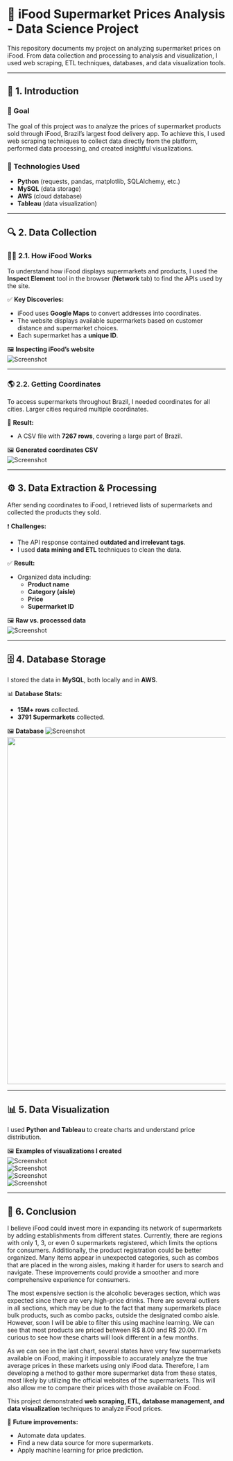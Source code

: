 # 🛒 iFood Supermarket Prices Analysis - Data Science Project  

This repository documents my project on analyzing supermarket prices on iFood. From data collection and processing to analysis and visualization, I used web scraping, ETL techniques, databases, and data visualization tools.  

---

## 📌 1. Introduction  

### 🎯 Goal  
The goal of this project was to analyze the prices of supermarket products sold through iFood, Brazil’s largest food delivery app. To achieve this, I used web scraping techniques to collect data directly from the platform, performed data processing, and created insightful visualizations.  

### 🚀 Technologies Used  
- **Python** (requests, pandas, matplotlib, SQLAlchemy, etc.)  
- **MySQL** (data storage)  
- **AWS** (cloud database)  
- **Tableau** (data visualization)  

---

## 🔍 2. Data Collection  

### 🕵️‍♂️ 2.1. How iFood Works  

To understand how iFood displays supermarkets and products, I used the **Inspect Element** tool in the browser (**Network** tab) to find the APIs used by the site.  

✅ **Key Discoveries:**  
- iFood uses **Google Maps** to convert addresses into coordinates.  
- The website displays available supermarkets based on customer distance and supermarket choices.  
- Each supermarket has a **unique ID**.  

🖼️ **Inspecting iFood’s website**  
![Screenshot](./img/inspect.png)  

---

### 🌎 2.2. Getting Coordinates  

To access supermarkets throughout Brazil, I needed coordinates for all cities. Larger cities required multiple coordinates.  

📂 **Result:**  
- A CSV file with **7267 rows**, covering a large part of Brazil.  

🖼️ **Generated coordinates CSV**  
![Screenshot](./img/coordenadas.png)  

---

## ⚙️ 3. Data Extraction & Processing  

After sending coordinates to iFood, I retrieved lists of supermarkets and collected the products they sold.  

❗ **Challenges:**  
- The API response contained **outdated and irrelevant tags**.  
- I used **data mining and ETL** techniques to clean the data.  

✅ **Result:**  
- Organized data including:  
  - **Product name**  
  - **Category (aisle)**  
  - **Price**  
  - **Supermarket ID**  

🖼️ **Raw vs. processed data**  
![Screenshot](./img/datas_comparison.png)  

---

## 🗄️ 4. Database Storage  

I stored the data in **MySQL**, both locally and in **AWS**.  

📊 **Database Stats:**  
- **15M+ rows** collected.
- **3791 Supermarkets** collected.

🖼️ **Database**
![Screenshot](./img/mysql_example.png)
<img src="./img/database_info.png" width="800">

---

## 📊 5. Data Visualization  

I used **Python and Tableau** to create charts and understand price distribution.  

🖼️ **Examples of visualizations I created**  
![Screenshot](./img/distribuição_corredor.png)  
![Screenshot](./img/distribuicao_precos.png)  
![Screenshot](./img/preco_medio_sp.png)  
![Screenshot](./img/quantidade_mercados_estado.png) 

---

## 🎯 6. Conclusion  

I believe iFood could invest more in expanding its network of supermarkets by adding establishments from different states. Currently, there are regions with only 1, 3, or even 0 supermarkets registered, which limits the options for consumers. Additionally, the product registration could be better organized. Many items appear in unexpected categories, such as combos that are placed in the wrong aisles, making it harder for users to search and navigate. These improvements could provide a smoother and more comprehensive experience for consumers.

The most expensive section is the alcoholic beverages section, which was expected since there are very high-price drinks. There are several outliers in all sections, which may be due to the fact that many supermarkets place bulk products, such as combo packs, outside the designated combo aisle. However, soon I will be able to filter this using machine learning. We can see that most products are priced between R$ 8.00 and R$ 20.00. I'm curious to see how these charts will look different in a few months.

As we can see in the last chart, several states have very few supermarkets available on iFood, making it impossible to accurately analyze the true average prices in these markets using only iFood data. Therefore, I am developing a method to gather more supermarket data from these states, most likely by utilizing the official websites of the supermarkets. This will also allow me to compare their prices with those available on iFood.

This project demonstrated **web scraping, ETL, database management, and data visualization** techniques to analyze iFood prices.  

🚀 **Future improvements:**  
- Automate data updates.
- Find a new data source for more supermarkets.
- Apply machine learning for price prediction.  
